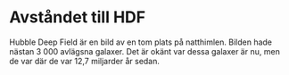 # Avståndet till HDF

Hubble Deep Field är en bild av en tom plats på natthimlen. Bilden hade nästan 3
000 avlägsna galaxer. Det är okänt var dessa galaxer är nu, men de var där de
var 12,7 miljarder år sedan.

